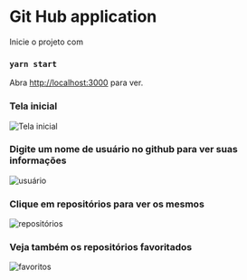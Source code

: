 # Git Hub application

Inicie o projeto com 
### `yarn start` 
Abra [http://localhost:3000](http://localhost:3000) para ver.

### Tela inicial
![Tela inicial](https://i.imgur.com/WwBM4qI.png)

### Digite um nome de usuário no github para ver suas informações
![usuário](https://i.imgur.com/ssRVc6B.png)

### Clique em repositórios para ver os mesmos
![repositórios](https://i.imgur.com/yv94rrg.png)

### Veja também os repositórios favoritados

![favoritos](https://i.imgur.com/wF8JjiD.png)

